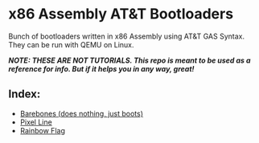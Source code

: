 # x86 Assembly AT&T Bootloaders
Bunch of bootloaders written in x86 Assembly using AT&amp;T GAS Syntax. They can be run with QEMU on Linux.

___NOTE: THESE ARE NOT TUTORIALS. This repo is meant to be used as a reference for info. But if it helps you in any way, great!___

## Index: ##
* [Barebones (does nothing, just boots)](https://github.com/Demkeys/x86-Assembly-ATT-Bootloaders/blob/master/BarebonesBoot)
* [Pixel Line](https://github.com/Demkeys/x86-Assembly-ATT-Bootloaders/tree/master/PixelLineBoot)
* [Rainbow Flag](https://github.com/Demkeys/x86-Assembly-ATT-Bootloaders/tree/master/RainbowFlagBoot)

